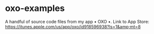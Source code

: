 # oxo-examples
A handful of source code files from my app • OXO •. Link to App Store: https://itunes.apple.com/us/app/oxo/id918596938?ls=1&amp;mt=8

